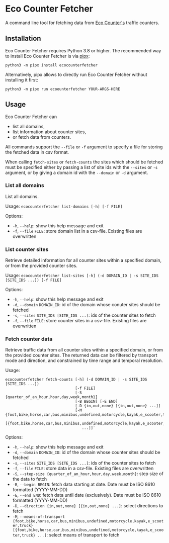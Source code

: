 # Eco Counter Fetcher

A command line tool for fetching data from [Eco Counter's](https://www.eco-counter.com/) traffic counters.

## Installation

Eco Counter Fetcher requires Python 3.8 or higher. 
The recommended way to install Eco Counter Fetcher is via [pipx](https://pipx.pypa.io/):
```shell
python3 -m pipx install ecocounterfetcher
```
Alternatively, pipx allows to directly run Eco Counter Fetcher without installing it first:
```shell
python3 -m pipx run ecoounterfetcher YOUR-ARGS-HERE
```

## Usage

Eco Counter Fetcher can 
 - list all domains,
 - list information about counter sites,
 - or fetch data from counters.

All commands support the `--file` or `-f` argument to specify a file for storing the fetched data in csv 
format.

When calling `fetch-sites` or `fetch-counts` the sites which should be fetched must be specified either by
passing a list of site ids with the `--sites` or `-s` argument, or by giving a domain id with 
the `--domain` or `-d` argument.

### List all domains

List all domains.

Usage: `ecocounterfetcher list-domains [-h] [-f FILE]`

Options:
 - `-h`, `--help`: show this help message and exit
 - `-f`, `--file` `FILE`: store domain list in a csv-file. Existing files are overwritten

### List counter sites

Retrieve detailed information for all counter sites within a specified domain, or from the provided counter sites.

Usage: `ecocounterfetcher list-sites [-h] (-d DOMAIN_ID | -s SITE_IDS [SITE_IDS ...]) [-f FILE]`

Options:
 - `-h`, `--help`: show this help message and exit
 - `-d`, `--domain` `DOMAIN_ID`: id of the domain whose conuter sites should be fetched
 - `-s`, `--sites` `SITE_IDS [SITE_IDS ...]`: ids of the counter sites to fetch
 - `-f`, `--file` `FILE`: store counter sites in a csv-file. Existing files are overwritten

### Fetch counter data

Retrieve traffic data from all counter sites within a specified domain, or from the provided counter sites. 
The returned data can be filtered by transport mode and direction, and constrained by time range and temporal 
resolution.

Usage: 
```
ecocounterfetcher fetch-counts [-h] (-d DOMAIN_ID | -s SITE_IDS [SITE_IDS ...]) 
                               [-f FILE] 
                               [-S {quarter_of_an_hour,hour,day,week,month}]
                               [-B BEGIN] [-E END] 
                               [-D {in,out,none} [{in,out,none} ...]]
                               [-M {foot,bike,horse,car,bus,minibus,undefined,motorcycle,kayak,e_scooter,truck} 
                                  [{foot,bike,horse,car,bus,minibus,undefined,motorcycle,kayak,e_scooter,truck} 
                                  ...]]`
```

Options:
 - `-h`, `--help`: show this help message and exit
 - `-d`, `--domain` `DOMAIN_ID`: id of the domain whose counter sites should be fetched
 - `-s`, `--sites` `SITE_IDS [SITE_IDS ...]`: ids of the counter sites to fetch
 - `-f`, `--file` `FILE`: store data in a csv-file. Existing files are overwritten
 - `-S`, `--step-size {quarter_of_an_hour,hour,day,week,month}`: step size of the data to fetch
 - `-B`, `--begin BEGIN`: fetch data starting at date. Date must be ISO 8610 formatted (YYYY-MM-DD)
 - `-E`, `--end END`: fetch data until date (exclusively). Date must be ISO 8610 formatted (YYYY-MM-DD)
 - `-D`, `--direction {in,out,none} [{in,out,none} ...]`: select directions to fetch
 - `-M`, `--means-of-transport {foot,bike,horse,car,bus,minibus,undefined,motorcycle,kayak,e_scooter,truck} [{foot,bike,horse,car,bus,minibus,undefined,motorcycle,kayak,e_scooter,truck} ...]`: select means of transport to fetch
